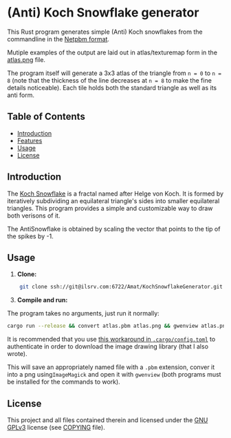 # (Anti) Koch Snowflake generator

This Rust program generates simple (Anti) Koch snowflakes from the commandline in the
[Netpbm format](https://en.wikipedia.org/wiki/Netpbm).

Mutiple examples of the output are laid out in atlas/texturemap form in the [atlas.png](atlas.png) file.

The program itself will generate a 3x3 atlas of the triangle from `n = 0` to `n = 8` (note
that the thickness of the line decreases at `n = 8` to make the fine details noticeable). Each tile 
holds both the standard triangle as well as its anti form.

## Table of Contents

- [Introduction](#introduction)
- [Features](#features)
- [Usage](#usage)
- [License](#license)

## Introduction

The [Koch Snowflake](https://en.wikipedia.org/wiki/Koch_snowflake) is a fractal named after Helge von Koch. It is formed by iteratively subdividing an equilateral triangle's sides into smaller equilateral triangles. This program provides a simple and customizable way to draw both verisons of it.

The AntiSnowflake is obtained by scaling the vector that points to the tip of the spikes by -1.

## Usage

1. **Clone:**

```bash
    git clone ssh://git@ilsrv.com:6722/Amat/KochSnowflakeGenerator.git
```

3. **Compile and run:**

The program takes no arguments, just run it normally:

```bash
cargo run --release && convert atlas.pbm atlas.png && gwenview atlas.png
```

It is recommended that you use [this workaround in `.cargo/config.toml`](https://github.com/rust-lang/cargo/issues/2078) to authenticate in order to download the image drawing library (that I also wrote).

This will save an appropriately named file with a `.pbm` extension, conver it into a png using`ImageMagick` and open it with `gwenview` (both programs must be installed for the commands to work).

## License

This project and all files contained therein and licensed under the [GNU GPLv3](https://www.gnu.org/licenses/gpl-3.0.txt) license (see [COPYING](COPYING) file).
